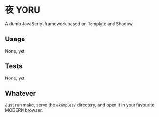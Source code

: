 # 夜 YORU

A dumb JavaScript framework based on Template and Shadow

## Usage

None, yet

## Tests

None, yet

## Whatever

Just run make, serve the `examples/` directory, and open it in your favourite MODERN browser.
